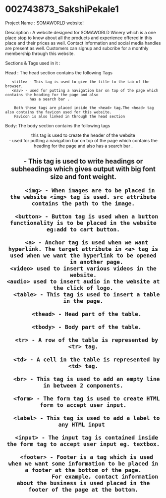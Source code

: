# 002743873_SakshiPekale1

Project Name : SOMAWORLD website!

Description : A website designed for SOMAWORLD Winery which is a one place stop to know about all the products and experience offered in this place and their prices as well. Contact information and social media handles are present as well. Customers
can signup and subcribe for a monthly membership through this website.

Sections & Tags used in it :

Head : The head section contains the following Tags
       
       <title> - This tag is used to give the title to the tab of the browser.
       <nav> - used for putting a navigation bar on top of the page which contains the heading for the page and also
               has a search bar .
        
        Both these tags are placed inside the <head> tag.The <head> tag also contains the favicon used for this website.
        Favicon is also linked in through the head section 

Body: The body section contains the following tags
        <header> this tag is used to create the header of the website
        <nav> - used for putting a navigation bar on top of the page which contains the heading for the page and also
               has a search bar .
        <h1> - This tag is used to write headings or subheadings which gives output with big font size and font weight.

        <img> - When images are to be placed in the website <img> tag is used. src attribute contains the path to the image.

      <button> - Button tag is used when a button functionality is to be placed in the website eg:add to cart button.

      <a> - Anchor tag is used when we want hyperlink. The target attribute in <a> tag is used when we want the hyperlink to be opened
            in another page.
    <video> used to insert various videos in the website.
    <audio> used to insert audio in the website at the click of logo.
      <table> - This tag is used to insert a table in the page.

      <thead> - Head part of the table.

      <tbody> - Body part of the table.

      <tr> - A row of the table is represented by <tr> tag.

      <td> - A cell in the table is represented by <td> tag.

      <br> - This tag is used to add an empty line in between 2 components.

      <form> - The form tag is used to create HTML form to accept user input.

      <label> - This tag is used to add a label to any HTML input 

      <input> - The input tag is contained inside the form tag to accept user input eg. textbox.

      <footer> - Footer is a tag which is used when we want some information to be placed in a footer at the bottom of the page.
                 For example, contact information about the business is used placed in the footer of the page at the bottom.
